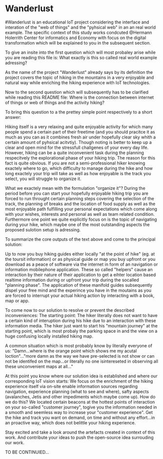# Wanderlust
#Wanderlust is an educational IoT project considering the interface and interation of the "web of things" and the "pyhsical web" in an an real world example. The specific context of this study works condcuted @Hermann Holerrith Center for informatics and Economy with focus on the digital transformation which will be explained to you in the subsequent section.

To give an insite into the first question which will most probaley arise while you are reading this file is: What exactly is this so called real world example adressing?

As the name of the project "Wanderlust" already says by its definition the project covers the topic of hiking in the mountains in a very enjoyable and natural way while enriching the hiking experience with IoT technologies. 

Now to the second  question which will subsequently has to be clarified while reading this README file: Where is the connection between internet of things or web of things and the activity hiking?

To bring this question to a the prettey simple point respectively to a short answer: 

Hiking itself is a very relaxing and quite enjoyable activity for which many people spend a certain part of their freetime (and you should pracitce it as much as you can as it combines fresh air under hopefully clear sky whith a certain amount of pyhsical acitvtiy). Though noting is better to keep up a clear and open mind for the stressfull challgenes of your every day life.
However, hiking can be a quite inconvenient task during the planning respecitvely the explorational phase of your hiking trip. The reason for this fact is quite obvious. If you are not a semi-professional hiker knowing exactely where to go, which difficulty to manage during the hike and how long exactely your trip will take as well as how enjoyable is the track you select, you will struggle to organize it.

What we exactely mean with the formulation "organize it"? During the period before you can start your hopefully enjoyable hiking trip you are forced to run throught certain planning steps covering the selection of the track, the planning of breaks and the location of food supply as well as the most enjoyable path fulfilling your personal expectations which come along with your wishes, interests and personal as well as team related condition. Furthermore one point we quite explicitly focus on is the topic of navigating during your hike, which maybe one of the most outstanding aspects the proposed sulotion setup is adressing.

To summarize the core outputs of the text above and come to the principal solution:

Up to now you buy hiking guides either locally "at the point of hike" (eg. at the toursit information) or as physical guide or map you buy upfront or you download as a peace of software via the internet in form of an navigation or information mobilephone application. These so called "helpers" cause an interaction by their nature of their  application to get a eihter location based realtime information during or upfront your trip during the socalled "planning phase". 
The application of these manifold guides subsequently dispel your free mind and the experince you have in the moutains as you are forced to interrupt your actual hiking action by interacting with a book, map or app.

To come now to our solution to resolve or prevent the described inconveniences: 
The starting point: The hiker literally does not want to have a certain kind of interuption during his hike due to an interaction with these information media. The hiker just want to start his "mountain journey" at the starting point, which is most probaly the parking space in and the view on a huge confusing locally installed hiking map. 

A common situation which is most probably know by literally everyone of us:
"Damn...where is the orange point which shows me my acutal loction"..."more damn as the way we have pre-selected is not show or can not be identifed on the map...or literally no one isintereseted in observing all these unconvenient maps at all..." 

At this point you know where our solution idea is established and where our corresponding IoT vision starts: 
We focus on the enrichment of the hiking experience itself via on-site enable information sources regarding navigation, experience planning (what to see and where), safty aspects (avalanches, Jetis and other impediments which maybe come up).
How do we do this? We located certain beacons at the hottest points of interaction on your so-called "customer journey", togive you the information needed in a smooth and seemless way to increase your "customer experience". 
Get the hike and track you want on demand, on time and without any effort...in an proactive way, which does not belittle your hiking experience.

Stay excited and take a look around the artefacts created in context of this work. And contribute your ideas to push the open-source idea surrouding our work. 


TO BE CONTINUIED...

